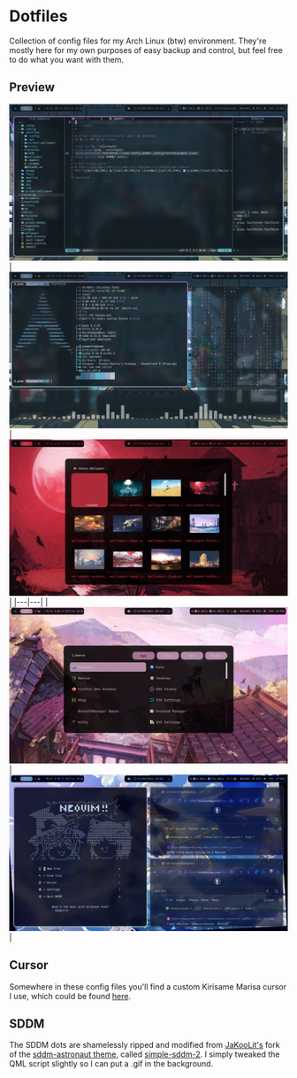 # Dotfiles
Collection of config files for my Arch Linux (btw) environment. They're mostly here for my own purposes of easy backup and control, but feel free to do what you want with them.

## Preview
![1](preview/01.png)
| ![2](preview/02.png) | ![3](preview/03.png) |
|---|---|
| ![4](preview/04.png) | ![5](preview/05.png) |


## Cursor
Somewhere in these config files you'll find a custom Kirisame Marisa cursor I use, which could be found [here](https://store.kde.org/p/2165948).

## SDDM
The SDDM dots are shamelessly ripped and modified from [JaKooLit's](https://github.com/JaKooLit) fork of the [sddm-astronaut theme](https://github.com/Keyitdev/sddm-astronaut-theme), called [simple-sddm-2](https://github.com/JaKooLit/simple-sddm-2). I simply tweaked the QML script slightly so I can put a .gif in the background.
